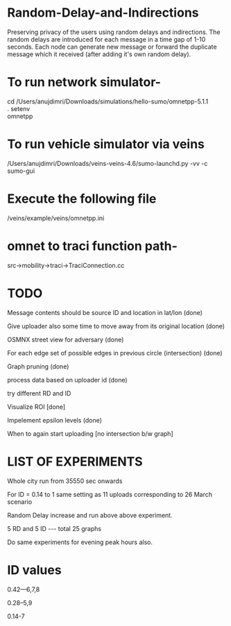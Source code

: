 # Random-Delay-and-Indirections
Preserving privacy of the users using random delays and indirections. The random delays are introduced for each message in a time gap of 1-10 seconds. Each node can generate new message or forward the duplicate message which it received (after adding it's own random delay).

# To run network simulator-

cd /Users/anujdimri/Downloads/simulations/hello-sumo/omnetpp-5.1.1 <br />
. setenv <br />
omnetpp

# To run vehicle simulator via veins

/Users/anujdimri/Downloads/veins-veins-4.6/sumo-launchd.py -vv -c sumo-gui

# Execute the following file

/veins/example/veins/omnetpp.ini


# omnet to traci function path- 
src->mobility->traci->TraciConnection.cc

# TODO
Message contents should be source ID and location in lat/lon (done)

Give uploader also some time to move away from its original location (done)

OSMNX street view for adversary (done)

For each edge set of possible edges in previous circle (intersection) (done)

Graph pruning (done)

process data based on uploader id (done)

try different RD and ID

Visualize ROI [done]

Impelement epsilon levels (done)

When to again start uploading [no intersection b/w graph]

# LIST OF EXPERIMENTS

Whole city run from 35550 sec onwards

For ID = 0.14 to 1 same setting as 11 uploads corresponding to 26 March scenario

Random Delay increase and run above above experiment.

5 RD and 5 ID --- total 25 graphs

Do same experiments for evening peak hours also.


# ID values

0.42—6,7,8

0.28–5,9

0.14-7



